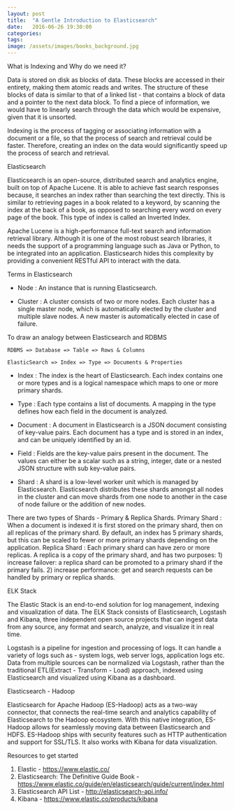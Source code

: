 ```yaml
---
layout: post
title:  "A Gentle Introduction to Elasticsearch"
date:   2016-06-26 19:30:00
categories:
tags: 
image: /assets/images/books_background.jpg
---
```



What is Indexing and Why do we need it?

Data is stored on disk as blocks of data. These blocks are accessed in their entirety, making them atomic reads and writes. The structure of these blocks of data is similar to that of a linked list - that contains a block of data and a pointer to the next data block. To find a piece of information, we would have to linearly search through the data which would be expensive, given that it is unsorted.

Indexing is the process of tagging or associating information with a document or a file, so that the process of search and retrieval could be faster. Therefore, creating an index on the data would significantly speed up the process of search and retrieval.



Elasticsearch

Elasticsearch is an open-source, distributed search and analytics engine, built on top of Apache Lucene. It is able to achieve fast search responses because, it searches an index rather than searching the text directly. This is similar to retrieving pages in a book related to a keyword, by scanning the index at the back of a book, as opposed to searching every word on every page of the book. This type of index is called an Inverted Index.

Apache Lucene is a high-performance full-text search and information retrieval library. Although it is one of the most robust search libraries, it needs the support of a programming language such as Java or Python, to be integrated into an application. Elasticsearch hides this complexity by providing a convenient RESTful API to interact with the data.



Terms in Elasticsearch

 * Node : An instance that is running Elasticsearch.

 * Cluster : A cluster consists of two or more nodes. Each cluster has a single master node, which is automatically elected by the cluster and multiple slave nodes. A new master is automatically elected in case of failure.

 To draw an analogy between Elasticsearch and RDBMS

    RDBMS => Database => Table => Rows & Columns

    ElasticSearch => Index => Type => Documents & Properties

 * Index : The index is the heart of Elasticsearch. Each index contains one or more types and is a logical namespace which maps to one or more primary shards.

 * Type : Each type contains a list of documents. A mapping in the type defines how each field in the document is analyzed.

 * Document : A document in Elasticsearch is a JSON document consisting of key-value pairs. Each document has a type and is stored in an index, and  can be uniquely identified by an id.

 * Field : Fields are the key-value pairs present in the document. The values can either be a scalar such as a string, integer, date or a nested JSON structure with sub key-value pairs. 

 * Shard : A shard is a low-level worker unit which is managed by Elasticsearch. Elasticsearch distributes these shards amongst all nodes in the cluster and can move shards from one node to another in the case of node failure or the addition of new nodes. 

 There are two types of Shards - Primary & Replica Shards. 
 Primary Shard : When a document is indexed it is first stored on the primary shard, then on all replicas of the primary shard. By default, an index has 5 primary shards, but this can be scaled to fewer or more primary shards depending on the application. 
 Replica Shard : Each primary shard can have zero or more replicas. A replica is a copy of the primary shard, and has two purposes: 1) increase failover: a replica shard can be promoted to a primary shard if the primary fails. 2) increase performance: get and search requests can be handled by primary or replica shards.



ELK Stack

The Elastic Stack is an end-to-end solution for log management, indexing and visualization of data. The ELK Stack consists of Elasticsearch, Logstash and Kibana, three independent open source projects that can ingest data from any source, any format and search, analyze, and visualize it in real time.

Logstash is a pipeline for ingestion and processing of logs. It can handle a variety of logs such as - system logs, web server logs, application logs etc. Data from multiple sources can be normalized via Logstash, rather than the traditional ETL(Extract - Transform - Load) approach, indexed using Elasticsearch and visualized using Kibana as a dashboard.



Elasticsearch - Hadoop

Elasticsearch for Apache Hadoop (ES-Hadoop) acts as a two-way connector, that connects the real-time search and analytics capability of Elasticsearch to the Hadoop ecosystem. With this native integration, ES-Hadoop allows for seamlessly moving data between Elasticsearch and HDFS. ES-Hadoop ships with security features such as HTTP authentication and support for SSL/TLS. It also works with Kibana for data visualization.



Resources to get started

1. Elastic - https://www.elastic.co/
2. Elasticsearch: The Definitive Guide Book - https://www.elastic.co/guide/en/elasticsearch/guide/current/index.html
3. Elasticsearch API List - http://elasticsearch-api.info/  
4. Kibana - https://www.elastic.co/products/kibana